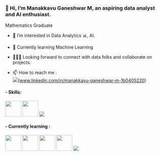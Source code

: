 ### 👋 Hi, I’m Manakkavu Ganeshwar M, an aspiring data analyst and AI enthusiast. 

Mathematics Graduate

- 👀 I’m interested in Data Analytics 📊, AI.
- 🌱 Currently learning Machine Learning
- 🧑‍🤝‍🧑 Looking forward to connect with data folks and collaborate on projects.

- 📫 How to reach me :
<br /> <img src="https://img.shields.io/badge/LinkedIn-0077B5?style=for-the-badge&logo=linkedin&logoColor=white" />(www.linkedin.com/in/manakkavu-ganeshwar-m-1b0405220)

#### - Skills: 
<img height="50" width="50" src="https://img.icons8.com/fluency/48/python.png" />  <img width="50" height="50" src="https://img.icons8.com/fluency/48/power-bi-2021.png" />  <img src="https://img.shields.io/badge/Microsoft_Office-D83B01?style=for-the-badge&logo=microsoft-office&logoColor=white" />

#### - Currently learning : 
<img width="50" height="50" src="https://img.icons8.com/color/48/microsoft-sql-server.png" />  <img width="50" height="50" src="https://img.icons8.com/color/48/mongo-db.png" />  <img width="50" height="50" src="https://img.icons8.com/color/48/numpy.png" />  <img width="50" height="50" src="https://img.icons8.com/color/48/pandas.png" />  <img src="https://img.shields.io/badge/Visual_Studio_Code-0078D4?style=for-the-badge&logo=visual%20studio%20code&logoColor=white" />  

